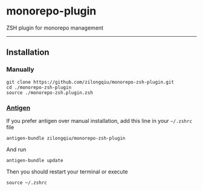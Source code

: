 # monorepo-plugin

ZSH plugin for monorepo management

---

## Installation

### Manually

    git clone https://github.com/zilongqiu/monorepo-zsh-plugin.git
    cd ./monorepo-zsh-plugin
    source ./monorepo-zsh.plugin.zsh

### [Antigen](https://github.com/zsh-users/antigen)

If you prefer antigen over manual installation, add this line in your `~/.zshrc` file

    antigen-bundle zilongqiu/monorepo-zsh-plugin

And run

    antigen-bundle update

Then you should restart your terminal or execute

    source ~/.zshrc
